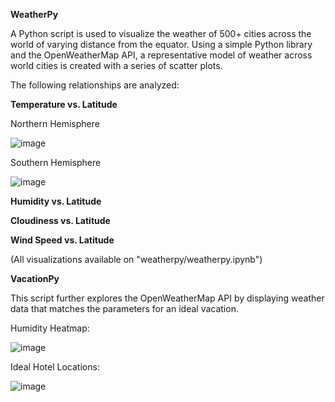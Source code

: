 **WeatherPy**

A Python script is used to visualize the weather of 500+ cities across the world of varying distance from the equator. Using a simple Python library and the OpenWeatherMap API,  a representative model of weather across world cities is created with a series of scatter plots.


The following relationships are analyzed:

**Temperature vs. Latitude**

Northern Hemisphere

![image](https://user-images.githubusercontent.com/69134400/119249895-3f14b980-bb51-11eb-9b77-fb8a8bd8907a.png)

Southern Hemisphere

![image](https://user-images.githubusercontent.com/69134400/119249901-4a67e500-bb51-11eb-8fee-7787752f96e5.png)


**Humidity vs. Latitude**

**Cloudiness vs. Latitude**

**Wind Speed vs. Latitude**

(All visualizations available on "weatherpy/weatherpy.ipynb")





**VacationPy**

This script further explores the OpenWeatherMap API by displaying weather data that matches the parameters for an ideal vacation. 

Humidity Heatmap:

![image](https://user-images.githubusercontent.com/69134400/119251239-82275a80-bb5a-11eb-8e4f-230b8c178297.png)


Ideal Hotel Locations:

![image](https://user-images.githubusercontent.com/69134400/119251301-d5011200-bb5a-11eb-89bd-29a7bb877f7c.png)

